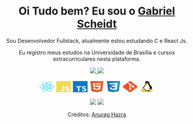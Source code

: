 <div>
  
  <h1 align="center">
    Oi Tudo bem? Eu sou o 
    <a href="https://www.linkedin.com/in/gabriel-scheidt-a431b3218/">Gabriel Scheidt</a>
  </h1>
  
  <p align="center">
    Sou Desenvolvedor Fullstack, atualmente estou estudando C e React Js.
    </a>  
  </p>
  
  <p align="center">
     Eu registro meus estudos na Universidade de Brasília e cursos extracurriculares nesta plataforma.
  </p>
  
</div>

<div align="center">
  <a href="https://github.com/Gxaite">
    <img height="150em" src="https://github-readme-stats.vercel.app/api?username=gxaite&count_private=true&include_all_commits=true&show_icons=true&theme=dracula&hide_border=false&show_owner=true"/>
    <img height="150em" src="https://github-readme-stats.vercel.app/api/top-langs/?username=gxaite&theme=dracula&hide_border=false&&layout=compact"/>
  </a>
</div>

<div align="center" valign="top"><br>
  <img align="center" alt="React" height="30" width="40" src="https://raw.githubusercontent.com/devicons/devicon/master/icons/react/react-original.svg">
  <img align="center" alt="Js" height="30" width="40" src="https://raw.githubusercontent.com/devicons/devicon/master/icons/javascript/javascript-plain.svg">
  <img align="center" alt="Js" height="30" width="40" src="https://raw.githubusercontent.com/devicons/devicon/master/icons/typescript/typescript-plain.svg">
  <img align="center" alt="HTML" height="30" width="40" src="https://raw.githubusercontent.com/devicons/devicon/master/icons/html5/html5-original.svg">
  <img align="center" alt="CSS" height="30" width="40" src="https://raw.githubusercontent.com/devicons/devicon/master/icons/css3/css3-original.svg">
  <img align="center" alt="git" height="30" width="40" src="https://raw.githubusercontent.com/devicons/devicon/master/icons/git/git-original.svg">
  <img align="center" alt="linux" height="30" width="40" src="https://raw.githubusercontent.com/devicons/devicon/master/icons/linux/linux-original.svg">
</div><br>

<div align="center">
  <a href="https://www.linkedin.com/in/gabriel-scheidt-a431b3218/" target="_blank"><img src="https://img.shields.io/badge/-LinkedIn-%230077B5?style=for-the-badge&logo=linkedin&logoColor=white" target="_blank"></a> 
  <a href="mailto:gabrielscheidt2000@gmail.com"><img src="https://img.shields.io/badge/-Gmail-%23333?style=for-the-badge&logo=gmail&logoColor=white" target="_blank"></a>

  <p>Créditos: <a href="https://github.com/anuraghazra/github-readme-stats">Anurag Hazra</a> 

